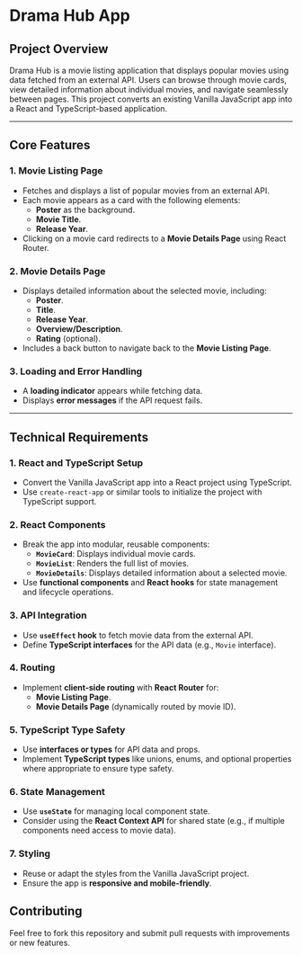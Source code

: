 # **Drama Hub App**

## **Project Overview**  
Drama Hub is a movie listing application that displays popular movies using data fetched from an external API. Users can browse through movie cards, view detailed information about individual movies, and navigate seamlessly between pages. This project converts an existing Vanilla JavaScript app into a React and TypeScript-based application.

---

## **Core Features**

### 1. **Movie Listing Page**
- Fetches and displays a list of popular movies from an external API.
- Each movie appears as a card with the following elements:
  - **Poster** as the background.
  - **Movie Title**.
  - **Release Year**.
- Clicking on a movie card redirects to a **Movie Details Page** using React Router.

### 2. **Movie Details Page**
- Displays detailed information about the selected movie, including:
  - **Poster**.
  - **Title**.
  - **Release Year**.
  - **Overview/Description**.
  - **Rating** (optional).
- Includes a back button to navigate back to the **Movie Listing Page**.

### 3. **Loading and Error Handling**
- A **loading indicator** appears while fetching data.
- Displays **error messages** if the API request fails.

---

## **Technical Requirements**

### 1. **React and TypeScript Setup**
- Convert the Vanilla JavaScript app into a React project using TypeScript.
- Use `create-react-app` or similar tools to initialize the project with TypeScript support.

### 2. **React Components**
- Break the app into modular, reusable components:
  - **`MovieCard`**: Displays individual movie cards.
  - **`MovieList`**: Renders the full list of movies.
  - **`MovieDetails`**: Displays detailed information about a selected movie.
- Use **functional components** and **React hooks** for state management and lifecycle operations.

### 3. **API Integration**
- Use **`useEffect` hook** to fetch movie data from the external API.
- Define **TypeScript interfaces** for the API data (e.g., `Movie` interface).

### 4. **Routing**
- Implement **client-side routing** with **React Router** for:
  - **Movie Listing Page**.
  - **Movie Details Page** (dynamically routed by movie ID).

### 5. **TypeScript Type Safety**
- Use **interfaces or types** for API data and props.
- Implement **TypeScript types** like unions, enums, and optional properties where appropriate to ensure type safety.

### 6. **State Management**
- Use **`useState`** for managing local component state.
- Consider using the **React Context API** for shared state (e.g., if multiple components need access to movie data).

### 7. **Styling**
- Reuse or adapt the styles from the Vanilla JavaScript project.
- Ensure the app is **responsive and mobile-friendly**.

## **Contributing**
Feel free to fork this repository and submit pull requests with improvements or new features.
